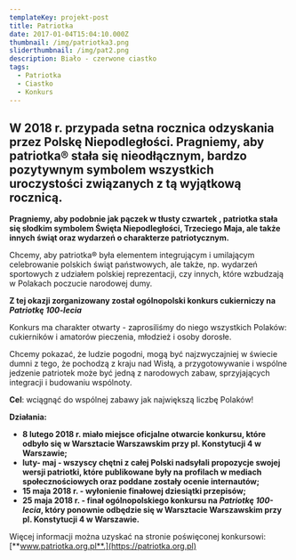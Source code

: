 ```yaml
---
templateKey: projekt-post
title: Patriotka
date: 2017-01-04T15:04:10.000Z
thumbnail: /img/patriotka3.png
sliderthumbnail: /img/pat2.png
description: Biało - czerwone ciastko
tags:
  - Patriotka
  - Ciastko
  - Konkurs
---
```

## **W 2018 r. przypada setna rocznica odzyskania przez Polskę Niepodległości. Pragniemy, aby patriotka® stała się nieodłącznym, bardzo pozytywnym symbolem wszystkich uroczystości związanych z tą wyjątkową rocznicą.**

**Pragniemy, aby podobnie jak pączek w tłusty czwartek , patriotka stała się  słodkim symbolem Święta Niepodległości, Trzeciego Maja, ale także innych świąt oraz wydarzeń o charakterze patriotycznym.**

Chcemy, aby patriotka® była elementem integrującym i umilającym celebrowanie polskich świąt państwowych, ale także, np. wydarzeń sportowych z udziałem polskiej reprezentacji, czy innych, które wzbudzają w Polakach poczucie narodowej dumy.

**Z tej okazji zorganizowany został ogólnopolski konkurs cukierniczy na _Patriotkę 100-lecia_**

Konkurs ma charakter otwarty -  zaprosiliśmy do niego wszystkich Polaków: cukierników i amatorów pieczenia, młodzież i osoby dorosłe.

Chcemy pokazać, że ludzie pogodni, mogą być najzwyczajniej w świecie dumni z tego, że pochodzą z kraju nad Wisłą, a przygotowywanie i wspólne jedzenie patriotek może być jedną z narodowych zabaw, sprzyjających integracji i budowaniu wspólnoty.

**Cel**: wciągnąć do wspólnej zabawy jak największą liczbę Polaków!

**Działania:**

* **8 lutego 2018 r. miało miejsce oficjalne otwarcie konkursu, które odbyło się w Warsztacie Warszawskim przy pl. Konstytucji 4 w Warszawie;**
* **luty- maj - wszyscy chętni z całej Polski nadsyłali propozycje swojej wersji patriotki, które publikowane były na profilach w mediach społecznościowych oraz poddane zostały ocenie internautów;**
* **15 maja 2018 r. - wyłonienie finałowej dziesiątki przepisów;**
* **25 maja 2018 r. - finał ogólnopolskiego konkursu na _Patriotkę 100-lecia_, który ponownie odbędzie się w Warsztacie Warszawskim przy pl. Konstytucji 4 w Warszawie.**

Więcej informacji można uzyskać na stronie poświęconej konkursowi: [**www.patriotka.org.pl**.](https://patriotka.org.pl)
